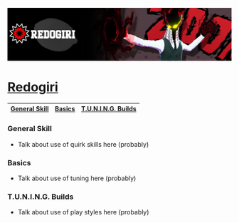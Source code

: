 <p align="center">
    <img src="https://raw.githubusercontent.com/HydrosPlays/ultrarumbleguide/refs/heads/main/images/10301.png" /><br/>
</p>

# [Redogiri](https://ultrarumble.com/character/103)

| [General Skill](#general-skill) | [Basics](#basics) | [T.U.N.I.N.G. Builds](#tuning-builds) |
|---------------------------------|------------------|--------------------------------------|

### General Skill
- Talk about use of quirk skills here (probably)
  
### Basics 
- Talk about use of tuning here (probably)

### T.U.N.I.N.G. Builds
- Talk about use of play styles here (probably)